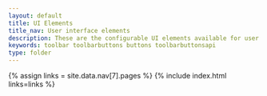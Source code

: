 ```yaml
---
layout: default
title: UI Elements
title_nav: User interface elements
description: These are the configurable UI elements available for user customization.
keywords: toolbar toolbarbuttons buttons toolbarbuttonsapi
type: folder
---
```


{% assign links = site.data.nav[7].pages %}
{% include index.html links=links %}

